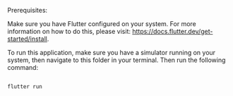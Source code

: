 Prerequisites:

Make sure you have Flutter configured on your system. 
For more information on how to do this, please visit: https://docs.flutter.dev/get-started/install.

 

To run this application, make sure you have a simulator running on your system, then navigate to this folder in your terminal.
Then run the following command:

~~~flutter

flutter run

~~~
